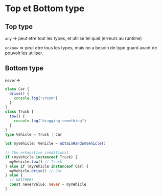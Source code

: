 # Top et Bottom type

## Top type

`any` => peut etre tout les types, et utilise tel quel (erreurs au runtime)

`unknow` => peut etre tous les types, mais on a besoin de type guard avant de pouvoir les utiliser.


## Bottom type

`never`=>


```ts
class Car {
  drive() {
    console.log("vroom")
  }
}
class Truck {
  tow() {
    console.log("dragging something")
  }
}
type Vehicle = Truck | Car
 
let myVehicle: Vehicle = obtainRandomVehicle()
 
// The exhaustive conditional
if (myVehicle instanceof Truck) {
  myVehicle.tow() // Truck
} else if (myVehicle instanceof Car) {
  myVehicle.drive() // Car
} else {
  // NEITHER!
  const neverValue: never = myVehicle
}
```